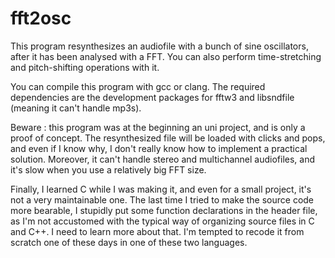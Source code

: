 fft2osc
=======
This program resynthesizes an audiofile with a bunch of sine oscillators, after it has been analysed with a FFT.
You can also perform time-stretching and pitch-shifting operations with it.

You can compile this program with gcc or clang. The required dependencies are the development packages for fftw3 and libsndfile (meaning it can't handle mp3s).

Beware : this program was at the beginning an uni project, and is only a proof of concept. 
The resynthesized file will be loaded with clicks and pops, and even if I know why, I don't really know how to implement a practical solution. 
Moreover, it can't handle stereo and multichannel audiofiles, and it's slow when you use a relatively big FFT size.

Finally, I learned C while I was making it, and even for a small project, it's not a very maintainable one. 
The last time I tried to make the source code more bearable, I stupidly put some function declarations in the header file, as I'm not accustomed with the typical way of organizing source files in C and C++. I need to learn more about that.
I'm tempted to recode it from scratch one of these days in one of these two languages.
